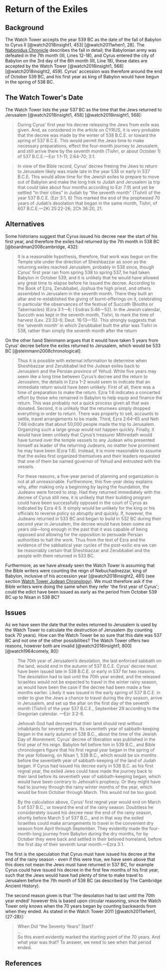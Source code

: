 # Return of the Exiles

## Background

The Watch Tower accepts the year 539 BC as the date of the fall of Babylon to Cyrus II [@watch2018insight1, 453]
[@watch2011when1, 28]. The [Nabonidus Chronicle](../../standard/chronicles/bm35382.md) describes the fall in detail; the
Babylonian army was defeated in the 7th month (III, Lines 12-18), and Cyrus entered the city of Babylon on the 3rd day
of the 8th month (III, Line 18), these dates are accepted by the Watch Tower [@watch2018insight1, 568]
[@watch2018insight2, 459]. Cyrus' accession was therefore around the end of October 539 BC, and his first year as king
of Babylon would have begun in the spring of 538 BC.

## The Watch Tower's Date

The Watch Tower lists the year 537 BC as the time that the Jews returned to Jerusalem [@watch2018insight1, 458]
[@watch2018insight1, 568]:

> During Cyrus’ first year his decree releasing the Jews from exile was given. And, as considered in the article on
> CYRUS, it is very probable that the decree was made by the winter of 538 B.C.E. or toward the spring of 537 B.C.E.
> This would permit the Jews time to make necessary preparations, effect the four-month journey to Jerusalem, and still
> arrive there by the seventh month (Tishri, or about October 1) of 537 B.C.E.—Ezr 1:1-11; 2:64-70; 3:1.

> In view of the Bible record, Cyrus’ decree freeing the Jews to return to Jerusalem likely was made late in the year
> 538 or early in 537 B.C.E. This would allow time for the Jewish exiles to prepare to move out of Babylon and make the
> long trek to Judah and Jerusalem (a trip that could take about four months according to Ezr 7:9) and yet be settled
> “in their cities” in Judah by “the seventh month” (Tishri) of the year 537 B.C.E. (Ezr 3:1, 6) This marked the end of
> the prophesied 70 years of Judah’s desolation that began in the same month, Tishri, of 607 B.C.E.—2Ki 25:22-26; 2Ch
> 36:20, 21.

## Alternatives

Some historians suggest that Cyrus issued his decree near the start of his first year, and therefore the exiles had
returned by the 7th month in 538 BC [@boardman2008cambridge, 432]:

> It is a reasonable hypothesis, therefore, that work was begun on the Temple site under the direction of Sheshbazzar as
> soon as the returning exiles reached Jerusalem, probably in 538 since, though Cyrus' first year ran from spring 538 to
> spring 537, he had taken Babylon in October 539, and it is unlikely that he would have allowed any great time to
> elapse before he issued the decree. According to the Book of Ezra, Zerubbabel, Joshua the high priest, and others
> assembled in Jerusalem in the seventh month. There they built an altar and re-established the giving of
> burnt-offerings on it, celebrating in particular the observances of the festival of Succoth (Booths or Tabernacles)
> (Ezra 3:1—6; I Esdras 5:46—52). In the Jewish calendar, Succoth was kept in the seventh month, Tishri, to mark the
> time of harvest (Lev. 23:33-6; Deut. 16:13—15). This strongly suggests that the 'seventh month' in which Zerubbabel
> built the altar was Tishri in 538, rather than simply the seventh month after the return

On the other hand Steinmann argues that it would have taken 5 years from Cyrus' decree before the exiles returned to
Jerusalem, which would be 533 BC [@steinmann2008chronological]:

> Thus it is possible with external information to determine when Sheshbazzar and Zerubbabel led the Judean exiles back
> to Jerusalem and the Persian province of Yehud. While five years may seem like a long time between Cyrus’s decree and
> the return to Jerusalem, the details in Ezra 1–2 would seem to indicate that an immediate return would have been
> unlikely. First of all, there was a time of preparation to make the return. Ezra 1:6 indicates a concerted effort by
> those who remained in Babylon to help equip and finance the return. This was probably not a quick process given all
> that was donated. Second, it is unlikely that the returnees simply dropped everything in order to return. There was
> property to sell, accounts to settle, travel arrangements to be made. Third, Ezra 2:64–65 and Neh 7:66 indicate that
> about 50,000 people made the trip to Jerusalem. Organizing such a large group would not happen quickly. Finally, it
> would have been unlikely that Cyrus’s treasurer Mithredath would have turned over the temple vessels to any Judean who
> presented himself as leader of the returning Judeans, no matter how prominent he may have been (Ezra 1:8). Instead, it
> is more reasonable to assume that the exiles first organized themselves and their leaders requested that one of them
> be named governor of Yehud and entrusted with the vessels.
>
> For these reasons, a five-year period of planning and organization is not at all unreasonable. Furthermore, this
> five-year delay explains why, after making only a beginning by laying the foundation, the Judeans were forced to stop.
> Had they returned immediately with the decree of Cyrus still new, it is unlikely that their building program could
> have been successfully opposed in the court of Cyrus as indicated by Ezra 4:5. It simply would be unlikely for the
> king or his officials to reverse policy so abruptly and quickly. If, however, the Judeans returned in 533 BC and began
> to build in 532 BC during their second year in Jerusalem, the decree would have been some six years old—long enough in
> the past that it was capable of being opposed and allowing for the opposition to persuade Persian authorities to halt
> the work. Thus from the text of Ezra and the evidence of the sabbatical year cycles of the post-exilic era we can be
> reasonably certain that Sheshbazzar and Zerubbabel and the people with them returned in 533 BC.

Furthermore, as we have already seen the Watch Tower is assuming that the Bible writers were counting the reign of
Nebuchadnezzar, king of Babylon, inclusive of his accession year [@watch2018insight2, 481] (see section
[Watch Tower Judean Chronology](../../judean/solutions/watchtower.md)). We must therefore ask if the Bible writers were
doing the same when they refer 'the first year of Cyrus'; could the edict have been issued as early as the period from
October 539 BC up to Nisan in 538 BC?

## Issues

As we have seen the date that the exiles returned to Jerusalem is used by the Watch Tower to calculate the destruction
of Jerusalem (by counting back 70 years). How can the Watch Tower be so sure that this date was 537 BC and not one of
the other possibilities? The Watch Tower offers two reasons, however both are invalid [@watch2018insight1, 800]
[@watch1964comely, 80]:

> The 70th year of Jerusalem’s desolation, the last enforced sabbath on the land, would end in the autumn of 537 B.C.E.
> Cyrus’ decree must have been issued late in 538 B.C.E. or early in 537 for two reasons. The desolation had to last
> until the 70th year ended, and the released Israelites would not be expected to travel in the winter rainy season, as
> would have been the case if the decree had been made a few months earlier. Likely it was issued in the early spring of
> 537 B.C.E. in order to give the Jews a chance to travel during the dry season, arrive in Jerusalem, and set up the
> altar on the first day of the seventh month (Tishri) of the year 537 B.C.E., September 29 according to the Gregorian
> calendar. —Ezr 3:2-6.

> Jehovah God had decreed that their land should rest without inhabitants for seventy years. Its seventieth year of
> sabbath-keeping began in the early autumn of 538 B.C., about the time of the Jewish Day of Atonement. Cyrus’ decree of
> liberation was published in the first year of his reign. Babylon fell before him in 539 B.C., and Bible chronologers
> figure that his first regnal year began in the spring of the year following, on Nisan 1, 538 B.C., which would be six
> months before the seventieth year of sabbath-keeping of the land of Judah began. If Cyrus had issued his decree early
> in 538 B.C. as his first regnal year, the exiled Jews could have made the journey back to their land before its
> seventieth year of sabbath-keeping began, which would have been contrary to Jehovah’s prophecy. Or they might have had
> to journey through the rainy winter months of the year, which would be from October through March. This would not be
> too good.
>
> By the calculation above, Cyrus’ first regnal year would end on March 5 of 537 B.C., or toward the end of the rainy
> season. Doubtless he considerately issued his decree near the end of the rainy season, shortly before March 5 of 537
> B.C., and in that way the exiled Israelites could make arrangements to travel in the convenient dry season from April
> through September. They evidently made the four-month-long journey from Babylon during the dry months, for by October
> they were back and settled in their beloved homeland, before the first day of their seventh lunar month.—Ezra 3:1.

The first is the speculation that Cyrus must have issued his decree at the end of the rainy season - even if this were
true, we have seen above that this does not mean the Jews must have returned in 537 BC, for example Cyrus could have
issued his decree in the first few months of his first year, such that the Jews would have had plenty of time to make
travel to Jerusalem before the 7th month of 538 BC (as described by The Cambridge Ancient History).

The second reason given is that 'The desolation had to last until the 70th year ended' however this is based upon
circular reasoning, since the Watch Tower only knows when the 70 years began by counting backwards from when they ended.
As stated in the Watch Tower 2011 [@watch2011when1, {27-28}]:

> When Did “the Seventy Years” Start? <br>...<br> So this event evidently marked the starting point of the 70 years. And
> what year was that? To answer, we need to see when that period ended.

## References

